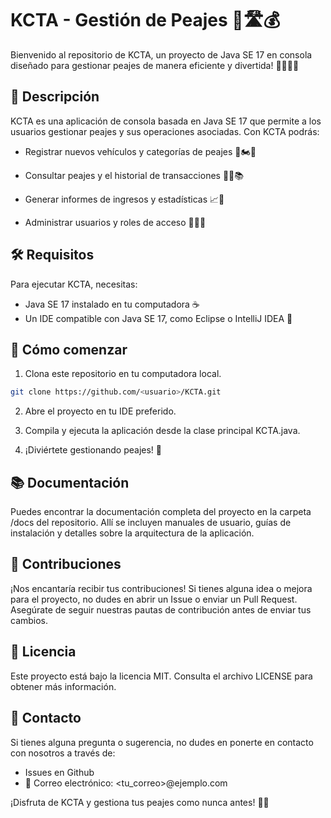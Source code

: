 # KCTA - Gestión de Peajes 🚗🛣️💰
Bienvenido al repositorio de KCTA, un proyecto de Java SE 17 en consola diseñado para gestionar peajes de manera eficiente y divertida! 🎉🎈👨‍💻

## 📝 Descripción
KCTA es una aplicación de consola basada en Java SE 17 que permite a los usuarios gestionar peajes y sus operaciones asociadas. Con KCTA podrás:

- Registrar nuevos vehículos y categorías de peajes 🚗🏍️🚛

- Consultar peajes y el historial de transacciones 🕵️‍♂️📚

- Generar informes de ingresos y estadísticas 📈💼

- Administrar usuarios y roles de acceso 🔐👩‍💻

## 🛠️ Requisitos

Para ejecutar KCTA, necesitas:

- Java SE 17 instalado en tu computadora ☕
- Un IDE compatible con Java SE 17, como Eclipse o IntelliJ IDEA 🔧

## 🚀 Cómo comenzar
1. Clona este repositorio en tu computadora local.

```bash
git clone https://github.com/<usuario>/KCTA.git
```

2. Abre el proyecto en tu IDE preferido.

3. Compila y ejecuta la aplicación desde la clase principal KCTA.java.

4. ¡Diviértete gestionando peajes! 🎉

## 📚 Documentación
Puedes encontrar la documentación completa del proyecto en la carpeta /docs del repositorio. Allí se incluyen manuales de usuario, guías de instalación y detalles sobre la arquitectura de la aplicación.

## 🙌 Contribuciones
¡Nos encantaría recibir tus contribuciones! Si tienes alguna idea o mejora para el proyecto, no dudes en abrir un Issue o enviar un Pull Request. Asegúrate de seguir nuestras pautas de contribución antes de enviar tus cambios.

## 📜 Licencia
Este proyecto está bajo la licencia MIT. Consulta el archivo LICENSE para obtener más información.

## 🤝 Contacto
Si tienes alguna pregunta o sugerencia, no dudes en ponerte en contacto con nosotros a través de:

- Issues en Github
- 📧 Correo electrónico: <tu_correo>@ejemplo.com

¡Disfruta de KCTA y gestiona tus peajes como nunca antes! 🌟🎉
